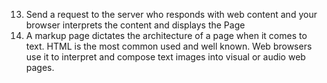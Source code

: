 13. Send a request to the server who responds with web content and your browser interprets the content and displays the Page
14. A markup page dictates the architecture of a page when it comes to text.  HTML is the most common used and well known.  Web browsers use it
to interpret and compose text images into visual or audio web pages.
